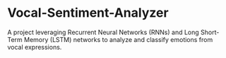 # Vocal-Sentiment-Analyzer
A project leveraging Recurrent Neural Networks (RNNs) and Long Short-Term Memory (LSTM) networks  to analyze and classify emotions from vocal expressions.
